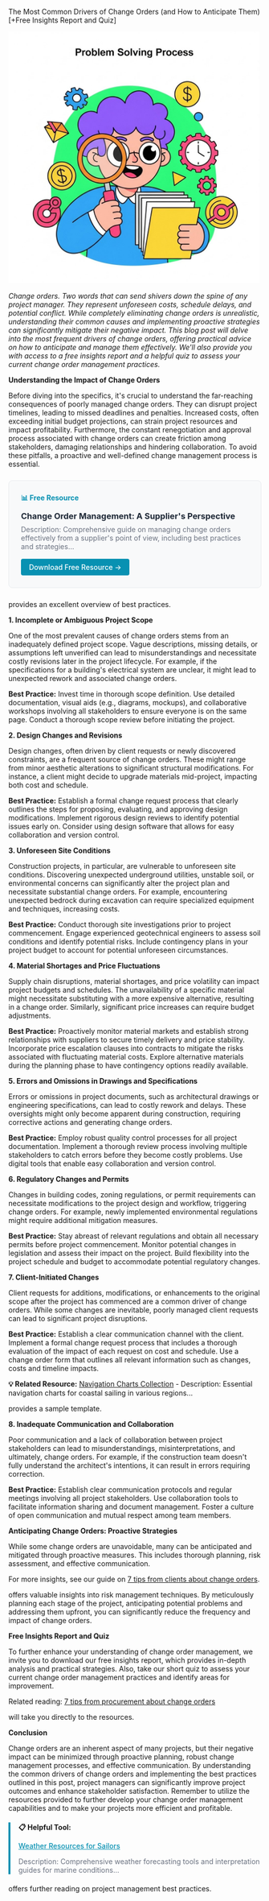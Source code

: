 The Most Common Drivers of Change Orders (and How to Anticipate Them) [+Free Insights Report and Quiz]


<img src="/public/post-14.jpeg" style="width: 500px; max-width: 100%; height: auto" />


<p><i>Change orders.  Two words that can send shivers down the spine of any project manager.  They represent unforeseen costs, schedule delays, and potential conflict. While completely eliminating change orders is unrealistic, understanding their common causes and implementing proactive strategies can significantly mitigate their negative impact. This blog post will delve into the most frequent drivers of change orders, offering practical advice on how to anticipate and manage them effectively.  We'll also provide you with access to a free insights report and a helpful quiz to assess your current change order management practices.</i></p>

<p><b>Understanding the Impact of Change Orders</b></p>

<p>Before diving into the specifics, it's crucial to understand the far-reaching consequences of poorly managed change orders.  They can disrupt project timelines, leading to missed deadlines and penalties.  Increased costs, often exceeding initial budget projections, can strain project resources and impact profitability.  Furthermore, the constant renegotiation and approval process associated with change orders can create friction among stakeholders, damaging relationships and hindering collaboration.  To avoid these pitfalls, a proactive and well-defined change management process is essential. 
<div style="background: #f8f9fa; border: 1px solid #e9ecef; border-radius: 8px; padding: 24px; margin: 24px 0;">
<h4 style="color: #0891b2; margin: 0 0 12px 0;">📊 Free Resource</h4>
<h3 style="margin: 0 0 8px 0;"><a href="/resources/change-order-management" style="color: #1f2937; text-decoration: none;">Change Order Management: A Supplier's Perspective</a></h3>
<p style="color: #6b7280; margin: 0 0 16px 0; font-size: 14px;">Description: Comprehensive guide on managing change orders effectively from a supplier's point of view, including best practices and strategies...</p>
<a href="/resources/change-order-management" style="background: #0891b2; color: white; padding: 8px 16px; border-radius: 4px; text-decoration: none; font-weight: 500; display: inline-block;">Download Free Resource →</a>
</div> provides an excellent overview of best practices.</p>


<p><b>1. Incomplete or Ambiguous Project Scope</b></p>

<p>One of the most prevalent causes of change orders stems from an inadequately defined project scope.  Vague descriptions, missing details, or assumptions left unverified can lead to misunderstandings and necessitate costly revisions later in the project lifecycle.  For example, if the specifications for a building's electrical system are unclear, it might lead to unexpected rework and associated change orders.  </p>
<p><b>Best Practice:</b>  Invest time in thorough scope definition. Use detailed documentation, visual aids (e.g., diagrams, mockups), and collaborative workshops involving all stakeholders to ensure everyone is on the same page. Conduct a thorough scope review before initiating the project.  </p>


<p><b>2. Design Changes and Revisions</b></p>

<p>Design changes, often driven by client requests or newly discovered constraints, are a frequent source of change orders. These might range from minor aesthetic alterations to significant structural modifications.  For instance, a client might decide to upgrade materials mid-project, impacting both cost and schedule.  </p>
<p><b>Best Practice:</b>  Establish a formal change request process that clearly outlines the steps for proposing, evaluating, and approving design modifications.  Implement rigorous design reviews to identify potential issues early on.  Consider using design software that allows for easy collaboration and version control. </p>


<p><b>3. Unforeseen Site Conditions</b></p>

<p>Construction projects, in particular, are vulnerable to unforeseen site conditions.  Discovering unexpected underground utilities, unstable soil, or environmental concerns can significantly alter the project plan and necessitate substantial change orders.  For example, encountering unexpected bedrock during excavation can require specialized equipment and techniques, increasing costs. </p>
<p><b>Best Practice:</b>  Conduct thorough site investigations prior to project commencement.  Engage experienced geotechnical engineers to assess soil conditions and identify potential risks.  Include contingency plans in your project budget to account for potential unforeseen circumstances.  </p>


<p><b>4. Material Shortages and Price Fluctuations</b></p>

<p>Supply chain disruptions, material shortages, and price volatility can impact project budgets and schedules.   The unavailability of a specific material might necessitate substituting with a more expensive alternative, resulting in a change order. Similarly, significant price increases can require budget adjustments.  </p>
<p><b>Best Practice:</b>  Proactively monitor material markets and establish strong relationships with suppliers to secure timely delivery and price stability.  Incorporate price escalation clauses into contracts to mitigate the risks associated with fluctuating material costs.  Explore alternative materials during the planning phase to have contingency options readily available.</p>


<p><b>5. Errors and Omissions in Drawings and Specifications</b></p>

<p>Errors or omissions in project documents, such as architectural drawings or engineering specifications, can lead to costly rework and delays. These oversights might only become apparent during construction, requiring corrective actions and generating change orders. </p>
<p><b>Best Practice:</b> Employ robust quality control processes for all project documentation. Implement a thorough review process involving multiple stakeholders to catch errors before they become costly problems.  Use digital tools that enable easy collaboration and version control.</p>


<p><b>6. Regulatory Changes and Permits</b></p>

<p>Changes in building codes, zoning regulations, or permit requirements can necessitate modifications to the project design and workflow, triggering change orders. For example, newly implemented environmental regulations might require additional mitigation measures. </p>
<p><b>Best Practice:</b> Stay abreast of relevant regulations and obtain all necessary permits before project commencement.  Monitor potential changes in legislation and assess their impact on the project.  Build flexibility into the project schedule and budget to accommodate potential regulatory changes. </p>


<p><b>7. Client-Initiated Changes</b></p>

<p>Client requests for additions, modifications, or enhancements to the original scope after the project has commenced are a common driver of change orders. While some changes are inevitable, poorly managed client requests can lead to significant project disruptions. </p>
<p><b>Best Practice:</b>  Establish a clear communication channel with the client. Implement a formal change request process that includes a thorough evaluation of the impact of each request on cost and schedule.  Use a change order form that outlines all relevant information such as changes, costs and timeline impacts. 
<p><b>💡 Related Resource:</b> <a href="/resources/navigation-charts">Navigation Charts Collection</a> - Description: Essential navigation charts for coastal sailing in various regions...</p> provides a sample template. </p>


<p><b>8. Inadequate Communication and Collaboration</b></p>

<p>Poor communication and a lack of collaboration between project stakeholders can lead to misunderstandings, misinterpretations, and ultimately, change orders.  For example, if the construction team doesn't fully understand the architect's intentions, it can result in errors requiring correction.  </p>
<p><b>Best Practice:</b>  Establish clear communication protocols and regular meetings involving all project stakeholders. Use collaboration tools to facilitate information sharing and document management. Foster a culture of open communication and mutual respect among team members. </p>


<p><b>Anticipating Change Orders: Proactive Strategies</b></p>

<p>While some change orders are unavoidable, many can be anticipated and mitigated through proactive measures.  This includes thorough planning, risk assessment, and effective communication.  <p>For more insights, see our guide on <a href="/posts/post-10">7 tips from clients about change orders</a>.</p> offers valuable insights into risk management techniques.  By meticulously planning each stage of the project, anticipating potential problems and addressing them upfront,  you can significantly reduce the frequency and impact of change orders.  </p>


<p><b>Free Insights Report and Quiz</b></p>

<p>To further enhance your understanding of change order management, we invite you to download our free insights report, which provides in-depth analysis and practical strategies.  Also, take our short quiz to assess your current change order management practices and identify areas for improvement.  <p>Related reading: <a href="/posts/post-11">7 tips from procurement about change orders</a></p> will take you directly to the resources.  </p>


<p><b>Conclusion</b></p>

<p>Change orders are an inherent aspect of many projects, but their negative impact can be minimized through proactive planning, robust change management processes, and effective communication. By understanding the common drivers of change orders and implementing the best practices outlined in this post, project managers can significantly improve project outcomes and enhance stakeholder satisfaction.  Remember to utilize the resources provided to further develop your change order management capabilities and to make your projects more efficient and profitable. 
<div style="border-left: 4px solid #0891b2; padding-left: 16px; margin: 20px 0;">
<p><b>📋 Helpful Tool:</b></p>
<p><a href="/resources/weather-resources" style="color: #0891b2; font-weight: 500;">Weather Resources for Sailors</a></p>
<p style="font-size: 14px; color: #6b7280;">Description: Comprehensive weather forecasting tools and interpretation guides for marine conditions...</p>
</div>  offers further reading on project management best practices.</p>
